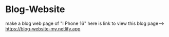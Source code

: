 # Blog-Website
make a blog web page of  "I Phone 16"
here is link to view this blog page--> https://blog-website-my.netlify.app 
